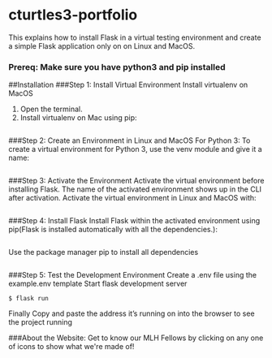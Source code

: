 # cturtles3-portfolio
This explains how to install Flask in a virtual testing environment and create a simple Flask application only on on Linux and MacOS.

### Prereq: **Make sure you have python3 and pip installed**

##Installation
###Step 1: Install Virtual Environment
Install virtualenv on MacOS
1. Open the terminal.
2. Install virtualenv on Mac using pip:
 ```sudo python2 -m pip install virtualenv
 ```
 
###Step 2: Create an Environment in Linux and MacOS
For Python 3: To create a virtual environment for Python 3, use the venv module and give it a name:
```python3 -m venv <name of environment>
```

###Step 3: Activate the Environment
Activate the virtual environment before installing Flask. The name of the activated environment shows up in the CLI after activation.
Activate the virtual environment in Linux and MacOS with:
```. <name of environment>/bin/activate
```
###Step 4: Install Flask
Install Flask within the activated environment using pip(Flask is installed automatically with all the dependencies.):
```pip install Flask
```
Use the package manager pip to install all dependencies
```pip install -r requirements.txt
```
###Step 5: Test the Development Environment
Create a .env file using the example.env template
Start flask development server
```$ export FLASK_ENV=development
$ flask run
```
Finally Copy and paste the address it’s running on into the browser to see the project running

###About the Website:
Get to know our MLH Fellows by clicking on any one of icons to show what we're made of!
